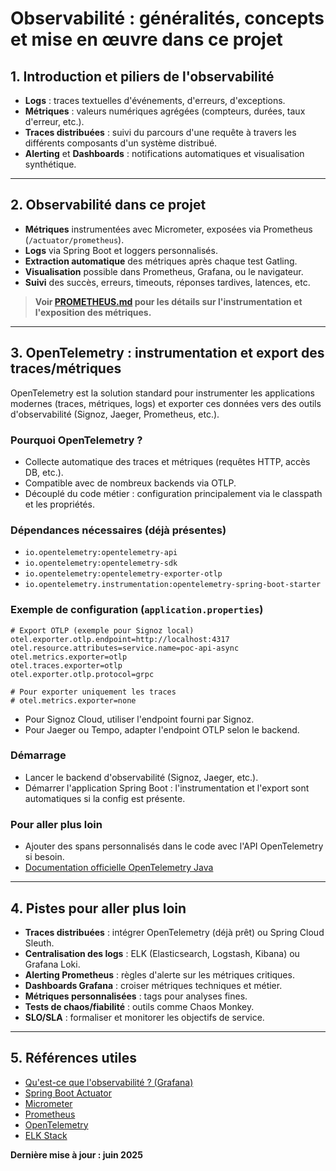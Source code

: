 # Observabilité : généralités, concepts et mise en œuvre dans ce projet

## 1. Introduction et piliers de l'observabilité

- **Logs** : traces textuelles d'événements, d'erreurs, d'exceptions.
- **Métriques** : valeurs numériques agrégées (compteurs, durées, taux d'erreur, etc.).
- **Traces distribuées** : suivi du parcours d'une requête à travers les différents composants d'un système distribué.
- **Alerting** et **Dashboards** : notifications automatiques et visualisation synthétique.

---

## 2. Observabilité dans ce projet

- **Métriques** instrumentées avec Micrometer, exposées via Prometheus (`/actuator/prometheus`).
- **Logs** via Spring Boot et loggers personnalisés.
- **Extraction automatique** des métriques après chaque test Gatling.
- **Visualisation** possible dans Prometheus, Grafana, ou le navigateur.
- **Suivi** des succès, erreurs, timeouts, réponses tardives, latences, etc.

> **Voir [PROMETHEUS.md](PROMETHEUS.md) pour les détails sur l'instrumentation et l'exposition des métriques.**

---

## 3. OpenTelemetry : instrumentation et export des traces/métriques

OpenTelemetry est la solution standard pour instrumenter les applications modernes (traces, métriques, logs) et exporter ces données vers des outils d'observabilité (Signoz, Jaeger, Prometheus, etc.).

### Pourquoi OpenTelemetry ?
- Collecte automatique des traces et métriques (requêtes HTTP, accès DB, etc.).
- Compatible avec de nombreux backends via OTLP.
- Découplé du code métier : configuration principalement via le classpath et les propriétés.

### Dépendances nécessaires (déjà présentes)
- `io.opentelemetry:opentelemetry-api`
- `io.opentelemetry:opentelemetry-sdk`
- `io.opentelemetry:opentelemetry-exporter-otlp`
- `io.opentelemetry.instrumentation:opentelemetry-spring-boot-starter`

### Exemple de configuration (`application.properties`)
```
# Export OTLP (exemple pour Signoz local)
otel.exporter.otlp.endpoint=http://localhost:4317
otel.resource.attributes=service.name=poc-api-async
otel.metrics.exporter=otlp
otel.traces.exporter=otlp
otel.exporter.otlp.protocol=grpc

# Pour exporter uniquement les traces
# otel.metrics.exporter=none
```
- Pour Signoz Cloud, utiliser l'endpoint fourni par Signoz.
- Pour Jaeger ou Tempo, adapter l'endpoint OTLP selon le backend.

### Démarrage
- Lancer le backend d'observabilité (Signoz, Jaeger, etc.).
- Démarrer l'application Spring Boot : l'instrumentation et l'export sont automatiques si la config est présente.

### Pour aller plus loin
- Ajouter des spans personnalisés dans le code avec l'API OpenTelemetry si besoin.
- [Documentation officielle OpenTelemetry Java](https://opentelemetry.io/docs/instrumentation/java/)

---

## 4. Pistes pour aller plus loin

- **Traces distribuées** : intégrer OpenTelemetry (déjà prêt) ou Spring Cloud Sleuth.
- **Centralisation des logs** : ELK (Elasticsearch, Logstash, Kibana) ou Grafana Loki.
- **Alerting Prometheus** : règles d'alerte sur les métriques critiques.
- **Dashboards Grafana** : croiser métriques techniques et métier.
- **Métriques personnalisées** : tags pour analyses fines.
- **Tests de chaos/fiabilité** : outils comme Chaos Monkey.
- **SLO/SLA** : formaliser et monitorer les objectifs de service.

---

## 5. Références utiles

- [Qu'est-ce que l'observabilité ? (Grafana)](https://grafana.com/docs/grafana/latest/observability/)
- [Spring Boot Actuator](https://docs.spring.io/spring-boot/docs/current/reference/html/actuator.html)
- [Micrometer](https://micrometer.io/)
- [Prometheus](https://prometheus.io/)
- [OpenTelemetry](https://opentelemetry.io/)
- [ELK Stack](https://www.elastic.co/what-is/elk-stack)

**Dernière mise à jour : juin 2025** 